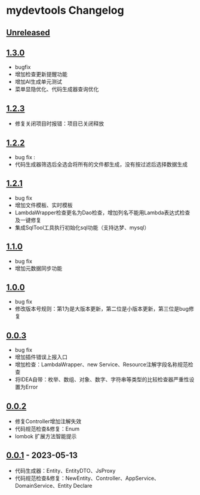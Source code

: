 <!-- Keep a Changelog guide -> https://keepachangelog.com -->

# mydevtools Changelog

## [Unreleased]

## [1.3.0]
- bugfix
- 增加检查更新提醒功能
- 增加AI生成单元测试
- 菜单显隐优化、代码生成器查询优化

## [1.2.3]
- 修复关闭项目时报错：项目已关闭释放

## [1.2.2]
- bug fix :
- 代码生成器筛选后全选会将所有的文件都生成，没有按过滤后选择数据生成

## [1.2.1]
- bug fix
- 增加文件模板、实时模板
- LambdaWrapper检查更名为Dao检查，增加列名不能用Lambda表达式检查及一键修复
- 集成SqlTool工具执行初始化sql功能（支持达梦、mysql）

## [1.1.0]
- bug fix
- 增加元数据同步功能

## [1.0.0]
- bug fix
- 修改版本号规则：第1为是大版本更新，第二位是小版本更新，第三位是bug修复

## [0.0.3]
- bug fix
- 增加插件错误上报入口
- 增加检查：LambdaWrapper、new Service、Resource注解字段名称规范检查
- 将IDEA自带：枚举、数组、对象、数字、字符串等类型的比较检查器严重性设置为Error

## [0.0.2]
- 修复Controller增加注解失效
- 代码规范检查&修复：Enum
- lombok 扩展方法智能提示

[Unreleased]: https://github.com/h598937749/mydevtools/compare/v0.0.1...HEAD

[0.0.1]: https://github.com/h598937749/mydevtools/commits/v0.0.1

[Unreleased]: https://github.com/h598937749/mydevtools/compare/v0.0.1...HEAD

[0.0.1]: https://github.com/h598937749/mydevtools/commits/v0.0.1

[Unreleased]: https://github.com/h598937749/mydevtools/compare/v0.0.1...HEAD

[0.0.1]: https://github.com/h598937749/mydevtools/commits/v0.0.1

## [0.0.1] - 2023-05-13
- 代码生成器：Entity、EntityDTO、JsProxy
- 代码规范检查&修复：NewEntity、Controller、AppService、DomainService、Entity Declare

[Unreleased]: https://github.com/h598937749/mydevtools/compare/v0.0.2...HEAD

[0.0.2]: https://github.com/h598937749/mydevtools/compare/v0.0.1...v0.0.2

[0.0.1]: https://github.com/h598937749/mydevtools/commits/v0.0.1

[Unreleased]: https://github.com/h598937749/mydevtools/compare/v0.0.2...HEAD

[0.0.2]: https://github.com/h598937749/mydevtools/compare/v0.0.1...v0.0.2

[0.0.1]: https://github.com/h598937749/mydevtools/commits/v0.0.1

[Unreleased]: https://github.com/h598937749/mydevtools/compare/v0.0.3...HEAD

[0.0.3]: https://github.com/h598937749/mydevtools/compare/v0.0.2...v0.0.3

[0.0.2]: https://github.com/h598937749/mydevtools/compare/v0.0.1...v0.0.2

[0.0.1]: https://github.com/h598937749/mydevtools/commits/v0.0.1

[Unreleased]: https://github.com/h598937749/mydevtools/compare/v1.0.0...HEAD

[1.0.0]: https://github.com/h598937749/mydevtools/compare/v0.0.3...v1.0.0

[0.0.3]: https://github.com/h598937749/mydevtools/compare/v0.0.2...v0.0.3

[0.0.2]: https://github.com/h598937749/mydevtools/compare/v0.0.1...v0.0.2

[0.0.1]: https://github.com/h598937749/mydevtools/commits/v0.0.1

[Unreleased]: https://github.com/h598937749/mydevtools/compare/v1.1.0...HEAD

[1.1.0]: https://github.com/h598937749/mydevtools/compare/v1.0.0...v1.1.0

[1.0.0]: https://github.com/h598937749/mydevtools/compare/v0.0.3...v1.0.0

[0.0.3]: https://github.com/h598937749/mydevtools/compare/v0.0.2...v0.0.3

[0.0.2]: https://github.com/h598937749/mydevtools/compare/v0.0.1...v0.0.2

[0.0.1]: https://github.com/h598937749/mydevtools/commits/v0.0.1

[Unreleased]: https://github.com/h598937749/mydevtools/compare/v1.1.0...HEAD

[1.2.0]: https://github.com/h598937749/mydevtools/compare/v1.0.0...v1.2.0

[1.1.0]: https://github.com/h598937749/mydevtools/compare/v1.2.0...v1.1.0

[1.0.0]: https://github.com/h598937749/mydevtools/compare/v0.0.3...v1.0.0

[0.0.3]: https://github.com/h598937749/mydevtools/compare/v0.0.2...v0.0.3

[0.0.2]: https://github.com/h598937749/mydevtools/compare/v0.0.1...v0.0.2

[0.0.1]: https://github.com/h598937749/mydevtools/commits/v0.0.1

[Unreleased]: https://github.com/h598937749/mydevtools/compare/v1.2.2...HEAD

[1.2.2]: https://github.com/h598937749/mydevtools/compare/v1.2.1...v1.2.2

[1.2.1]: https://github.com/h598937749/mydevtools/compare/v1.1.0...v1.2.1

[1.1.0]: https://github.com/h598937749/mydevtools/compare/v1.0.0...v1.1.0

[1.0.0]: https://github.com/h598937749/mydevtools/compare/v0.0.3...v1.0.0

[0.0.3]: https://github.com/h598937749/mydevtools/compare/v0.0.2...v0.0.3

[0.0.2]: https://github.com/h598937749/mydevtools/compare/v0.0.1...v0.0.2

[0.0.1]: https://github.com/h598937749/mydevtools/commits/v0.0.1

[Unreleased]: https://github.com/h598937749/mydevtools/compare/v1.2.2...HEAD

[1.2.2]: https://github.com/h598937749/mydevtools/compare/v1.2.1...v1.2.2

[1.2.1]: https://github.com/h598937749/mydevtools/compare/v1.1.0...v1.2.1

[1.1.0]: https://github.com/h598937749/mydevtools/compare/v1.0.0...v1.1.0

[1.0.0]: https://github.com/h598937749/mydevtools/compare/v0.0.3...v1.0.0

[0.0.3]: https://github.com/h598937749/mydevtools/compare/v0.0.2...v0.0.3

[0.0.2]: https://github.com/h598937749/mydevtools/compare/v0.0.1...v0.0.2

[0.0.1]: https://github.com/h598937749/mydevtools/commits/v0.0.1

[Unreleased]: https://github.com/h598937749/mydevtools/compare/v1.2.2...HEAD

[1.2.3]: https://github.com/h598937749/mydevtools/compare/v1.2.1...v1.2.3

[1.2.2]: https://github.com/h598937749/mydevtools/compare/v1.2.3...v1.2.2

[1.2.1]: https://github.com/h598937749/mydevtools/compare/v1.1.0...v1.2.1

[1.1.0]: https://github.com/h598937749/mydevtools/compare/v1.0.0...v1.1.0

[1.0.0]: https://github.com/h598937749/mydevtools/compare/v0.0.3...v1.0.0

[0.0.3]: https://github.com/h598937749/mydevtools/compare/v0.0.2...v0.0.3

[0.0.2]: https://github.com/h598937749/mydevtools/compare/v0.0.1...v0.0.2

[0.0.1]: https://github.com/h598937749/mydevtools/commits/v0.0.1

[Unreleased]: https://github.com/h598937749/mydevtools/compare/v1.2.3...HEAD

[1.2.3]: https://github.com/h598937749/mydevtools/compare/v1.2.2...v1.2.3

[1.2.2]: https://github.com/h598937749/mydevtools/compare/v1.2.1...v1.2.2

[1.2.1]: https://github.com/h598937749/mydevtools/compare/v1.1.0...v1.2.1

[1.1.0]: https://github.com/h598937749/mydevtools/compare/v1.0.0...v1.1.0

[1.0.0]: https://github.com/h598937749/mydevtools/compare/v0.0.3...v1.0.0

[0.0.3]: https://github.com/h598937749/mydevtools/compare/v0.0.2...v0.0.3

[0.0.2]: https://github.com/h598937749/mydevtools/compare/v0.0.1...v0.0.2

[0.0.1]: https://github.com/h598937749/mydevtools/commits/v0.0.1

[Unreleased]: https://github.com/h598937749/mydevtools/compare/v1.2.3...HEAD

[1.2.3]: https://github.com/h598937749/mydevtools/compare/v1.2.2...v1.2.3

[1.2.2]: https://github.com/h598937749/mydevtools/compare/v1.2.1...v1.2.2

[1.2.1]: https://github.com/h598937749/mydevtools/compare/v1.1.0...v1.2.1

[1.1.0]: https://github.com/h598937749/mydevtools/compare/v1.0.0...v1.1.0

[1.0.0]: https://github.com/h598937749/mydevtools/compare/v0.0.3...v1.0.0

[0.0.3]: https://github.com/h598937749/mydevtools/compare/v0.0.2...v0.0.3

[0.0.2]: https://github.com/h598937749/mydevtools/compare/v0.0.1...v0.0.2

[0.0.1]: https://github.com/h598937749/mydevtools/commits/v0.0.1

[Unreleased]: https://github.com/h598937749/mydevtools/compare/v1.2.3...HEAD

[1.2.3]: https://github.com/h598937749/mydevtools/compare/v1.2.2...v1.2.3

[1.2.2]: https://github.com/h598937749/mydevtools/compare/v1.2.1...v1.2.2

[1.2.1]: https://github.com/h598937749/mydevtools/compare/v1.1.0...v1.2.1

[1.1.0]: https://github.com/h598937749/mydevtools/compare/v1.0.0...v1.1.0

[1.0.0]: https://github.com/h598937749/mydevtools/compare/v0.0.3...v1.0.0

[0.0.3]: https://github.com/h598937749/mydevtools/compare/v0.0.2...v0.0.3

[0.0.2]: https://github.com/h598937749/mydevtools/compare/v0.0.1...v0.0.2

[0.0.1]: https://github.com/h598937749/mydevtools/commits/v0.0.1

[Unreleased]: https://github.com/h598937749/mydevtools/compare/v1.2.3...HEAD

[1.3.0]: https://github.com/h598937749/mydevtools/compare/v1.2.2...v1.3.0

[1.2.3]: https://github.com/h598937749/mydevtools/compare/v1.3.0...v1.2.3

[1.2.2]: https://github.com/h598937749/mydevtools/compare/v1.2.1...v1.2.2

[1.2.1]: https://github.com/h598937749/mydevtools/compare/v1.1.0...v1.2.1

[1.1.0]: https://github.com/h598937749/mydevtools/compare/v1.0.0...v1.1.0

[1.0.0]: https://github.com/h598937749/mydevtools/compare/v0.0.3...v1.0.0

[0.0.3]: https://github.com/h598937749/mydevtools/compare/v0.0.2...v0.0.3

[0.0.2]: https://github.com/h598937749/mydevtools/compare/v0.0.1...v0.0.2

[0.0.1]: https://github.com/h598937749/mydevtools/commits/v0.0.1

[Unreleased]: https://github.com/h598937749/mydevtools/compare/v1.2.3...HEAD

[1.3.0]: https://github.com/h598937749/mydevtools/compare/v1.2.2...v1.3.0

[1.2.3]: https://github.com/h598937749/mydevtools/compare/v1.3.0...v1.2.3

[1.2.2]: https://github.com/h598937749/mydevtools/compare/v1.2.1...v1.2.2

[1.2.1]: https://github.com/h598937749/mydevtools/compare/v1.1.0...v1.2.1

[1.1.0]: https://github.com/h598937749/mydevtools/compare/v1.0.0...v1.1.0

[1.0.0]: https://github.com/h598937749/mydevtools/compare/v0.0.3...v1.0.0

[0.0.3]: https://github.com/h598937749/mydevtools/compare/v0.0.2...v0.0.3

[0.0.2]: https://github.com/h598937749/mydevtools/compare/v0.0.1...v0.0.2

[0.0.1]: https://github.com/h598937749/mydevtools/commits/v0.0.1

[Unreleased]: https://github.com/h598937749/mydevtools/compare/v1.3.0...HEAD

[1.3.0]: https://github.com/h598937749/mydevtools/compare/v1.2.3...v1.3.0

[1.2.3]: https://github.com/h598937749/mydevtools/compare/v1.2.2...v1.2.3

[1.2.2]: https://github.com/h598937749/mydevtools/compare/v1.2.1...v1.2.2

[1.2.1]: https://github.com/h598937749/mydevtools/compare/v1.1.0...v1.2.1

[1.1.0]: https://github.com/h598937749/mydevtools/compare/v1.0.0...v1.1.0

[1.0.0]: https://github.com/h598937749/mydevtools/compare/v0.0.3...v1.0.0

[0.0.3]: https://github.com/h598937749/mydevtools/compare/v0.0.2...v0.0.3

[0.0.2]: https://github.com/h598937749/mydevtools/compare/v0.0.1...v0.0.2

[0.0.1]: https://github.com/h598937749/mydevtools/commits/v0.0.1

